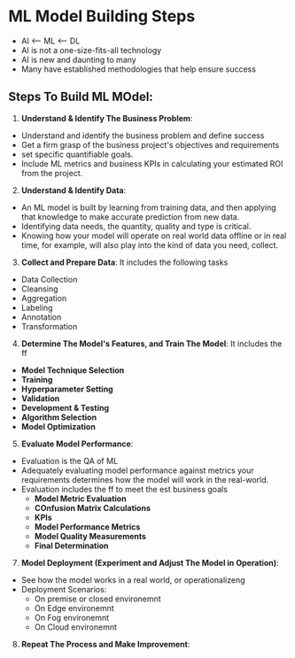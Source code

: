 # ML Model Building Steps
- AI <-- ML <-- DL
- AI is not a one-size-fits-all technology
- AI is new and daunting to many
- Many have established methodologies that help ensure success
## Steps To Build ML MOdel:
1. **Understand & Identify The Business Problem**:
  - Understand and identify the business problem and define success
  - Get a firm grasp of the business project's objectives and requirements
  - set specific quantifiable goals.
  - Include ML metrics and business KPIs in calculating your estimated ROI from the project.
2. **Understand & Identify Data**:
  - An ML model is built by learning from training data, and then applying that knowledge to make accurate prediction from new data.
  - Identifying data needs, the quantity, quality and type is critical.
  - Knowing how your model will operate on real world data offline or in real time, for example, will also play into the kind of data you need, collect.
3. **Collect and Prepare Data**: It includes the following tasks
  - Data Collection
  - Cleansing
  - Aggregation
  - Labeling
  - Annotation
  - Transformation
4. **Determine The Model's Features, and Train The Model**: It includes the ff
  - **Model Technique Selection**
  - **Training**
  - **Hyperparameter Setting**
  - **Validation**
  - **Development & Testing**
  - **Algorithm Selection**
  - **Model Optimization**
5. **Evaluate Model Performance**:
  - Evaluation is the QA of ML
  - Adequately evaluating model performance against metrics your requirements determines how the model will work in the real-world.
  - Evaluation includes the ff to meet the est business goals
    - **Model Metric Evaluation**
    - **COnfusion Matrix Calculations**
    - **KPIs**
    - **Model Performance Metrics**
    - **Model Quality Measurements**
    - **Final Determination**
7. **Model Deployment (Experiment and Adjust The Model in Operation)**:
  - See how the model works in a real world, or operationalizeng
  - Deployment Scenarios:
    - On premise or closed environemnt
    - On Edge environemnt
    - On Fog environemnt
    - On Cloud environemnt
8. **Repeat The Process and Make Improvement**:
